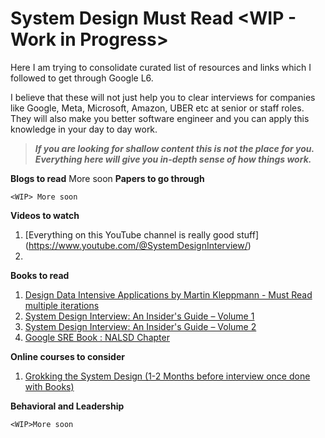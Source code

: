 

# System Design Must Read <WIP - Work in Progress>

Here I am trying to consolidate curated list of resources and links which I followed to get through Google L6. 

I believe that these will not just help you to clear interviews for companies like Google, Meta, Microsoft, Amazon, UBER etc at senior or staff roles. They will also make you better software engineer and you can apply this knowledge in your day to day work.

> ***If you are looking for shallow content this is not the place for you. Everything here will give you in-depth sense of how things work.***


**Blogs to read**
More soon
**Papers to go through**

    <WIP> More soon

**Videos to watch**
1.  [Everything on this YouTube channel is really good stuff] (https://www.youtube.com/@SystemDesignInterview/)
2. 

**Books to read**
1. [Design Data Intensive Applications by Martin Kleppmann - Must Read multiple iterations](https://amzn.in/d/cf2c1cn)
2. [System Design Interview: An Insider's Guide – Volume 1](https://amzn.in/d/d5J1o29)
3. [System Design Interview: An Insider's Guide – Volume 2](https://amzn.in/d/dn9CIdK)
4. [Google SRE Book : NALSD Chapter](https://sre.google/workbook/non-abstract-design/)


**Online courses to consider**
1. [Grokking the System Design (1-2 Months before interview once done with Books)](https://www.educative.io/courses/grokking-the-system-design-interview)

**Behavioral and Leadership**

    <WIP>More soon
